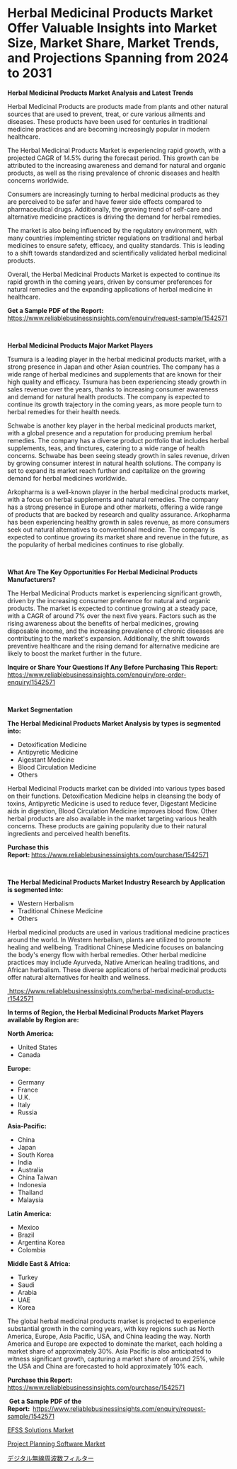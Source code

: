 <p><h1>Herbal Medicinal Products Market Offer Valuable Insights into Market Size, Market Share, Market Trends, and Projections Spanning from 2024 to 2031</h1></p><p><strong>Herbal Medicinal Products Market Analysis and Latest Trends</strong></p>
<p><p>Herbal Medicinal Products are products made from plants and other natural sources that are used to prevent, treat, or cure various ailments and diseases. These products have been used for centuries in traditional medicine practices and are becoming increasingly popular in modern healthcare.</p><p>The Herbal Medicinal Products Market is experiencing rapid growth, with a projected CAGR of 14.5% during the forecast period. This growth can be attributed to the increasing awareness and demand for natural and organic products, as well as the rising prevalence of chronic diseases and health concerns worldwide.</p><p>Consumers are increasingly turning to herbal medicinal products as they are perceived to be safer and have fewer side effects compared to pharmaceutical drugs. Additionally, the growing trend of self-care and alternative medicine practices is driving the demand for herbal remedies.</p><p>The market is also being influenced by the regulatory environment, with many countries implementing stricter regulations on traditional and herbal medicines to ensure safety, efficacy, and quality standards. This is leading to a shift towards standardized and scientifically validated herbal medicinal products.</p><p>Overall, the Herbal Medicinal Products Market is expected to continue its rapid growth in the coming years, driven by consumer preferences for natural remedies and the expanding applications of herbal medicine in healthcare.</p></p>
<p><strong>Get a Sample PDF of the Report:&nbsp;</strong> <a href="https://www.reliablebusinessinsights.com/enquiry/request-sample/1542571">https://www.reliablebusinessinsights.com/enquiry/request-sample/1542571</a></p>
<p>&nbsp;</p>
<p><strong>Herbal Medicinal Products Major Market Players</strong></p>
<p><p>Tsumura is a leading player in the herbal medicinal products market, with a strong presence in Japan and other Asian countries. The company has a wide range of herbal medicines and supplements that are known for their high quality and efficacy. Tsumura has been experiencing steady growth in sales revenue over the years, thanks to increasing consumer awareness and demand for natural health products. The company is expected to continue its growth trajectory in the coming years, as more people turn to herbal remedies for their health needs.</p><p>Schwabe is another key player in the herbal medicinal products market, with a global presence and a reputation for producing premium herbal remedies. The company has a diverse product portfolio that includes herbal supplements, teas, and tinctures, catering to a wide range of health concerns. Schwabe has been seeing steady growth in sales revenue, driven by growing consumer interest in natural health solutions. The company is set to expand its market reach further and capitalize on the growing demand for herbal medicines worldwide.</p><p>Arkopharma is a well-known player in the herbal medicinal products market, with a focus on herbal supplements and natural remedies. The company has a strong presence in Europe and other markets, offering a wide range of products that are backed by research and quality assurance. Arkopharma has been experiencing healthy growth in sales revenue, as more consumers seek out natural alternatives to conventional medicine. The company is expected to continue growing its market share and revenue in the future, as the popularity of herbal medicines continues to rise globally.</p></p>
<p>&nbsp;</p>
<p><strong>What Are The Key Opportunities For Herbal Medicinal Products Manufacturers?</strong></p>
<p><p>The Herbal Medicinal Products market is experiencing significant growth, driven by the increasing consumer preference for natural and organic products. The market is expected to continue growing at a steady pace, with a CAGR of around 7% over the next five years. Factors such as the rising awareness about the benefits of herbal medicines, growing disposable income, and the increasing prevalence of chronic diseases are contributing to the market's expansion. Additionally, the shift towards preventive healthcare and the rising demand for alternative medicine are likely to boost the market further in the future.</p></p>
<p><strong>Inquire or Share Your Questions If Any Before Purchasing This Report:</strong> <a href="https://www.reliablebusinessinsights.com/enquiry/pre-order-enquiry/1542571">https://www.reliablebusinessinsights.com/enquiry/pre-order-enquiry/1542571</a></p>
<p>&nbsp;</p>
<p><strong>Market Segmentation</strong></p>
<p><strong>The Herbal Medicinal Products Market Analysis by types is segmented into:</strong></p>
<p><ul><li>Detoxification Medicine</li><li>Antipyretic Medicine</li><li>Aigestant Medicine</li><li>Blood Circulation Medicine</li><li>Others</li></ul></p>
<p><p>Herbal Medicinal Products market can be divided into various types based on their functions. Detoxification Medicine helps in cleansing the body of toxins, Antipyretic Medicine is used to reduce fever, Digestant Medicine aids in digestion, Blood Circulation Medicine improves blood flow. Other herbal products are also available in the market targeting various health concerns. These products are gaining popularity due to their natural ingredients and perceived health benefits.</p></p>
<p><strong>Purchase this Report:&nbsp;</strong><a href="https://www.reliablebusinessinsights.com/purchase/1542571">https://www.reliablebusinessinsights.com/purchase/1542571</a></p>
<p>&nbsp;</p>
<p><strong>The Herbal Medicinal Products Market Industry Research by Application is segmented into:</strong></p>
<p><ul><li>Western Herbalism</li><li>Traditional Chinese Medicine</li><li>Others</li></ul></p>
<p><p>Herbal medicinal products are used in various traditional medicine practices around the world. In Western herbalism, plants are utilized to promote healing and wellbeing. Traditional Chinese Medicine focuses on balancing the body's energy flow with herbal remedies. Other herbal medicine practices may include Ayurveda, Native American healing traditions, and African herbalism. These diverse applications of herbal medicinal products offer natural alternatives for health and wellness.</p></p>
<p><a href="https://www.reliablebusinessinsights.com/herbal-medicinal-products-r1542571">&nbsp;https://www.reliablebusinessinsights.com/herbal-medicinal-products-r1542571</a></p>
<p><strong>In terms of Region, the Herbal Medicinal Products Market Players available by Region are:</strong></p>
<p>
    <p> <strong> North America: </strong>
        <ul>
            <li>United States</li>
            <li>Canada</li>
        </ul>
        </p> 
    <p> <strong> Europe: </strong>
        <ul>
            <li>Germany</li>
            <li>France</li>
            <li>U.K.</li>
            <li>Italy</li>
            <li>Russia</li>
        </ul>
        </p> 
    <p> <strong> Asia-Pacific: </strong>
        <ul>
            <li>China</li>
            <li>Japan</li>
            <li>South Korea</li>
            <li>India</li>
            <li>Australia</li>
            <li>China Taiwan</li>
            <li>Indonesia</li>
            <li>Thailand</li>
            <li>Malaysia</li>
        </ul>
        </p> 
    <p> <strong> Latin America: </strong>
        <ul>
            <li>Mexico</li>
            <li>Brazil</li>
            <li>Argentina Korea</li>
            <li>Colombia</li>
        </ul>
        </p> 
    <p> <strong> Middle East & Africa: </strong>
        <ul>
            <li>Turkey</li>
            <li>Saudi</li>
            <li>Arabia</li>
            <li>UAE</li>
            <li>Korea</li>
        </ul>
    </p>
    </p>
<p><p>The global herbal medicinal products market is projected to experience substantial growth in the coming years, with key regions such as North America, Europe, Asia Pacific, USA, and China leading the way. North America and Europe are expected to dominate the market, each holding a market share of approximately 30%. Asia Pacific is also anticipated to witness significant growth, capturing a market share of around 25%, while the USA and China are forecasted to hold approximately 10% each.</p></p>
<p><strong>Purchase this Report: </strong><a href="https://www.reliablebusinessinsights.com/purchase/1542571">https://www.reliablebusinessinsights.com/purchase/1542571</a></p>
<p>&nbsp;<strong>Get a Sample PDF of the Report:&nbsp;&nbsp;</strong><a href="https://www.reliablebusinessinsights.com/enquiry/request-sample/1542571">https://www.reliablebusinessinsights.com/enquiry/request-sample/1542571</a></p>
<p><strong></strong></p>
<p><p><a href="https://github.com/markusgodoy/Market-Research-Report-List-4/blob/main/efss-solutions-market.md">EFSS Solutions Market</a></p><p><a href="https://github.com/arionmp/Market-Research-Report-List-4/blob/main/project-planning-software-market.md">Project Planning Software Market</a></p><p><a href="https://github.com/vtbvgl20191192/Market-Research-Report-List-3/blob/main/1503684177761.md">デジタル無線周波数フィルター</a></p></p>